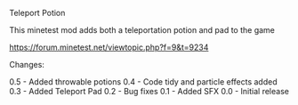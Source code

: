 Teleport Potion

This minetest mod adds both a teleportation potion and pad to the game

https://forum.minetest.net/viewtopic.php?f=9&t=9234


Changes:

0.5 - Added throwable potions
0.4 - Code tidy and particle effects added
0.3 - Added Teleport Pad
0.2 - Bug fixes
0.1 - Added SFX
0.0 - Initial release